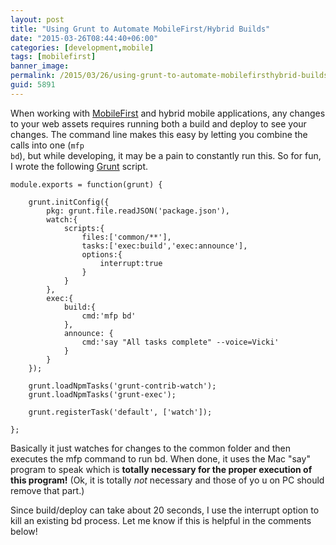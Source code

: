 ```yaml
---
layout: post
title: "Using Grunt to Automate MobileFirst/Hybrid Builds"
date: "2015-03-26T08:44:40+06:00"
categories: [development,mobile]
tags: [mobilefirst]
banner_image: 
permalink: /2015/03/26/using-grunt-to-automate-mobilefirsthybrid-builds
guid: 5891
---
```


When working with <a href="http://www.ibm.com/mobilefirst/us/en/">MobileFirst</a> and hybrid mobile applications, any changes to your web assets requires running both a build and deploy to see your changes. The command line makes this easy by letting you combine the calls into one (<code>mfp bd</code>), but while developing, it may be a pain to constantly run this. So for fun, I wrote the following <a href="http://gruntjs.com">Grunt</a> script.

<!--more-->

<pre><code class="language-javascript">module.exports = function(grunt) {

	grunt.initConfig({
		pkg: grunt.file.readJSON(&#x27;package.json&#x27;),
		watch:{
			scripts:{
				files:[&#x27;common&#x2F;**&#x27;],
				tasks:[&#x27;exec:build&#x27;,&#x27;exec:announce&#x27;],
				options:{
					interrupt:true
				}
			}
		},
		exec:{
			build:{
				cmd:&#x27;mfp bd&#x27;
			},
			announce: {
				cmd:&#x27;say &quot;All tasks complete&quot; --voice=Vicki&#x27;
			}
		}
	});

	grunt.loadNpmTasks(&#x27;grunt-contrib-watch&#x27;);
	grunt.loadNpmTasks(&#x27;grunt-exec&#x27;);
	
	grunt.registerTask(&#x27;default&#x27;, [&#x27;watch&#x27;]);

};</code></pre>

Basically it just watches for changes to the common folder and then executes the mfp command to run bd. When done, it uses the Mac "say" program to speak which is <strong>totally necessary for the proper execution of this program!</strong> (Ok, it is totally <i>not</i> necessary and those of yo u on PC should remove that part.)

Since build/deploy can take about 20 seconds, I use the interrupt option to kill an existing bd process. Let me know if this is helpful in the comments below!